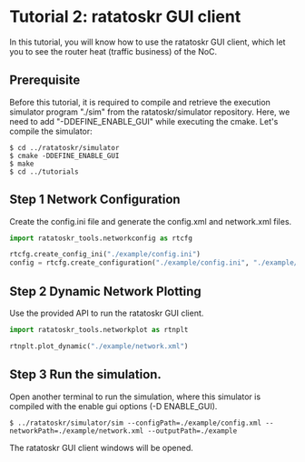 # Tutorial 2: ratatoskr GUI client

In this tutorial, you will know how to use the ratatoskr GUI client, which let you to see the router heat (traffic business) of the NoC.

## Prerequisite

Before this tutorial, it is required to compile and retrieve the execution simulator program "./sim" from the ratatoskr/simulator repository. Here, we need to add "-DDEFINE_ENABLE_GUI" while executing the cmake.
Let's compile the simulator:
```console
$ cd ../ratatoskr/simulator
$ cmake -DDEFINE_ENABLE_GUI
$ make
$ cd ../tutorials
```

## Step 1 Network Configuration
Create the config.ini file and generate the config.xml and network.xml files.


```python
import ratatoskr_tools.networkconfig as rtcfg

rtcfg.create_config_ini("./example/config.ini")
config = rtcfg.create_configuration("./example/config.ini", "./example/config.xml", "./example/network.xml")
```

## Step 2 Dynamic Network Plotting

Use the provided API to run the ratatoskr GUI client.


```python
import ratatoskr_tools.networkplot as rtnplt

rtnplt.plot_dynamic("./example/network.xml")
```

## Step 3 Run the simulation.

Open another terminal to run the simulation, where this simulator is compiled with the enable gui options (-D ENABLE_GUI).

```console
$ ../ratatoskr/simulator/sim --configPath=./example/config.xml --networkPath=./example/network.xml --outputPath=./example
```

The ratatoskr GUI client windows will be opened.


```python

```
